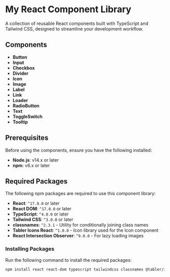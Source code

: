 # My React Component Library

A collection of reusable React components built with TypeScript and Tailwind CSS, designed to streamline your development workflow.

## Components

- **Button**
- **Input**
- **Checkbox**
- **Divider**
- **Icon**
- **Image**
- **Label**
- **Link**
- **Loader**
- **RadioButton**
- **Text**
- **ToggleSwitch**
- **Tooltip**

## Prerequisites

Before using the components, ensure you have the following installed:

- **Node.js**: v14.x or later
- **npm**: v6.x or later

## Required Packages

The following npm packages are required to use this component library:

- **React**: `^17.0.0` or later
- **React DOM**: `^17.0.0` or later
- **TypeScript**: `^4.0.0` or later
- **Tailwind CSS**: `^3.0.0` or later
- **classnames**: `^2.3.1` - Utility for conditionally joining class names
- **Tabler Icons React**: `^1.0.0` - Icon library used for the Icon component
- **React Intersection Observer**: `^9.0.0` - For lazy loading images

### Installing Packages

Run the following command to install the required packages:

```bash
npm install react react-dom typescript tailwindcss classnames @tabler/icons-react react-intersection-observer
```
